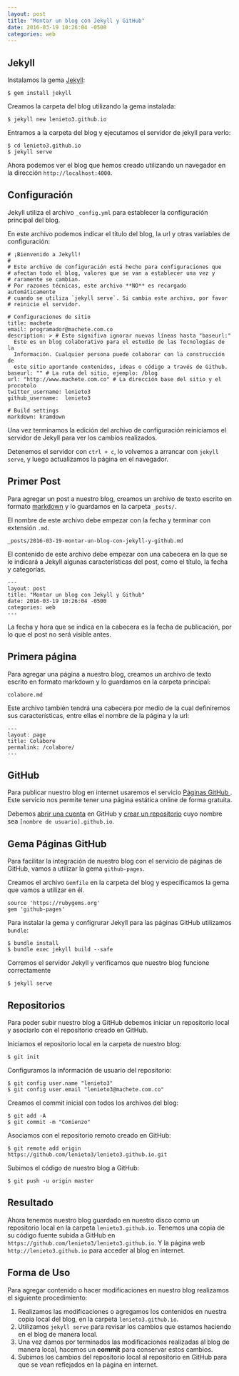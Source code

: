 ```yaml
---
layout: post
title: "Montar un blog con Jekyll y GitHub"
date: 2016-03-19 10:26:04 -0500
categories: web
---
```


## Jekyll

Instalamos la gema [Jekyll](http://jekyllrb.com/):  

    $ gem install jekyll

Creamos la carpeta del blog utilizando la gema instalada:  

    $ jekyll new lenieto3.github.io

Entramos a la carpeta del blog y ejecutamos el servidor de jekyll para
verlo:  

    $ cd lenieto3.github.io
    $ jekyll serve

Ahora podemos ver el blog que hemos creado utilizando un navegador en la
dirección `http://localhost:4000`.  

## Configuración

Jekyll utiliza el archivo `_config.yml` para establecer la configuración
principal del blog.  

En este archivo podemos indicar el título del blog, la url y otras
variables de configuración:  


    # ¡Bienvenido a Jekyll!
    #
    # Este archivo de configuración está hecho para configuraciones que
    # afectan todo el blog, valores que se van a establecer una vez y
    # raramente se cambian.
    # Por razones técnicas, este archivo **NO** es recargado automáticamente
    # cuando se utiliza `jekyll serve`. Si cambia este archivo, por favor
    # reinicie el servidor.

    # Configuraciones de sitio
    title: machete
    email: programador@machete.com.co
    description: > # Esto signifiva ignorar nuevas líneas hasta "baseurl:"
      Este es un blog colaborativo para el estudio de las Tecnologías de la
      Información. Cualquier persona puede colaborar con la construcción de
      este sitio aportando contenidos, ideas o código a través de Github.
    baseurl: "" # La ruta del sitio, ejemplo: /blog
    url: "http://www.machete.com.co" # La dirección base del sitio y el procotolo
    twitter_username: lenieto3
    github_username:  lenieto3

    # Build settings
    markdown: kramdown

Una vez terminamos la edición del archivo de configuración reiniciamos
el servidor de Jekyll para ver los cambios realizados.  

Detenemos el servidor con `ctrl + c`, lo volvemos a arrancar con
`jekyll serve`, y luego actualizamos la página en el navegador.  

## Primer Post

Para agregar un post a nuestro blog, creamos un archivo de texto escrito
en formato [markdown](http://markdown.es) y lo guardamos en la carpeta `_posts/`.  

El nombre de este archivo debe empezar con la fecha y terminar con
extensión `.md`.  

    _posts/2016-03-19-montar-un-blog-con-jekyll-y-github.md

El contenido de este archivo debe empezar con una cabecera en la que se
le indicará a Jekyll algunas características del post, como el título,
la fecha y categorías.  

    ---
    layout: post
    title: "Montar un blog con Jekyll y Github"
    date: 2016-03-19 10:26:04 -0500
    categories: web
    ---

La fecha y hora que se indica en la cabecera es la fecha de publicación, por lo que el post
no será visible antes.  

## Primera página

Para agregar una página a nuestro blog, creamos un archivo de texto
escrito en formato markdown y lo guardamos en la carpeta principal:  

    colabore.md

Este archivo también tendrá una cabecera por medio de la cual
definiremos sus características, entre ellas el nombre de la página y
la url:  

    ---
    layout: page
    title: Colabore
    permalink: /colabore/
    ---

## GitHub

Para publicar nuestro blog en internet usaremos el servicio [Páginas GitHub
](https://pages.github.com/). Este servicio nos permite tener una
página estática online de forma gratuita.  

Debemos [abrir una cuenta](https://github.com/join) en GitHub y [crear un repositorio](https://github.com/new) cuyo
nombre sea `[nombre de usuario].github.io`.  

## Gema Páginas GitHub

Para facilitar la integración de nuestro blog con el servicio de páginas
de GitHub, vamos a utilizar la gema `github-pages`.  

Creamos el archivo `Gemfile` en la carpeta del blog y especificamos la
gema que vamos a utilizar en él.  

    source 'https://rubygems.org'
    gem 'github-pages'

Para instalar la gema y configrurar Jekyll para las páginas GitHub utilizamos `bundle`:  

    $ bundle install
    $ bundle exec jekyll build --safe

Corremos el servidor Jekyll y verificamos que nuestro blog funcione
correctamente  

    $ jekyll serve

## Repositorios

Para poder subir nuestro blog a GitHub debemos iniciar un repositorio
local y asociarlo con el repositorio creado en GitHub.  

Iniciamos el repositorio local en la carpeta de nuestro blog:  

    $ git init

Configuramos la información de usuario del repositorio:  

    $ git config user.name "lenieto3"
    $ git config user.email "lenieto3@machete.com.co"

Creamos el commit inicial con todos los archivos del blog:  

    $ git add -A
    $ git commit -m "Comienzo"

Asociamos con el repositorio remoto creado en GitHub:  

    $ git remote add origin https://github.com/lenieto3/lenieto3.github.io.git

Subimos el código de nuestro blog a GitHub:  

    $ git push -u origin master

## Resultado

Ahora tenemos nuestro blog guardado en nuestro disco como un repositorio local en la
carpeta `lenieto3.github.io`. Tenemos una copia de su código fuente subida a
GitHub en `https://github.com/lenieto3/lenieto3.github.io`. Y la página
web `http://lenieto3.github.io` para acceder al blog en internet.  

## Forma de Uso

Para agregar contenido o hacer modificaciones en nuestro blog realizamos
el siguiente procedimiento:  

  1. Realizamos las modificaciones o agregamos los contenidos en nuestra
  copia local del blog, en la carpeta `lenieto3.github.io`.  
  2. Utilizamos `jekyll serve` para revisar los cambios que estamos
  haciendo en el blog de manera local.  
  3. Una vez damos por terminados las modificaciones realizadas al blog de
  manera local, hacemos un **commit** para conservar estos cambios.  
  4. Subimos los cambios del repositorio local al repositorio en GitHub
  para que se vean reflejados en la página en internet.


